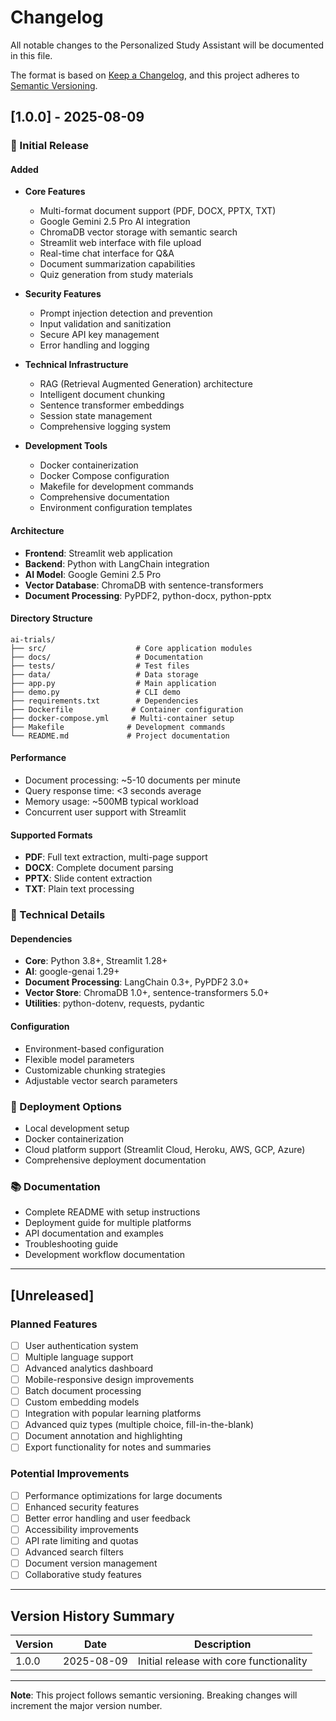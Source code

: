 # Changelog

All notable changes to the Personalized Study Assistant will be documented in this file.

The format is based on [Keep a Changelog](https://keepachangelog.com/en/1.0.0/),
and this project adheres to [Semantic Versioning](https://semver.org/spec/v2.0.0.html).

## [1.0.0] - 2025-08-09

### 🎉 Initial Release

#### Added
- **Core Features**
  - Multi-format document support (PDF, DOCX, PPTX, TXT)
  - Google Gemini 2.5 Pro AI integration
  - ChromaDB vector storage with semantic search
  - Streamlit web interface with file upload
  - Real-time chat interface for Q&A
  - Document summarization capabilities
  - Quiz generation from study materials

- **Security Features**
  - Prompt injection detection and prevention
  - Input validation and sanitization
  - Secure API key management
  - Error handling and logging

- **Technical Infrastructure**
  - RAG (Retrieval Augmented Generation) architecture
  - Intelligent document chunking
  - Sentence transformer embeddings
  - Session state management
  - Comprehensive logging system

- **Development Tools**
  - Docker containerization
  - Docker Compose configuration
  - Makefile for development commands
  - Comprehensive documentation
  - Environment configuration templates

#### Architecture
- **Frontend**: Streamlit web application
- **Backend**: Python with LangChain integration
- **AI Model**: Google Gemini 2.5 Pro
- **Vector Database**: ChromaDB with sentence-transformers
- **Document Processing**: PyPDF2, python-docx, python-pptx

#### Directory Structure
```
ai-trials/
├── src/                    # Core application modules
├── docs/                   # Documentation
├── tests/                  # Test files
├── data/                   # Data storage
├── app.py                  # Main application
├── demo.py                 # CLI demo
├── requirements.txt        # Dependencies
├── Dockerfile             # Container configuration
├── docker-compose.yml     # Multi-container setup
├── Makefile              # Development commands
└── README.md             # Project documentation
```

#### Performance
- Document processing: ~5-10 documents per minute
- Query response time: <3 seconds average
- Memory usage: ~500MB typical workload
- Concurrent user support with Streamlit

#### Supported Formats
- **PDF**: Full text extraction, multi-page support
- **DOCX**: Complete document parsing
- **PPTX**: Slide content extraction
- **TXT**: Plain text processing

### 🔧 Technical Details

#### Dependencies
- **Core**: Python 3.8+, Streamlit 1.28+
- **AI**: google-genai 1.29+
- **Document Processing**: LangChain 0.3+, PyPDF2 3.0+
- **Vector Store**: ChromaDB 1.0+, sentence-transformers 5.0+
- **Utilities**: python-dotenv, requests, pydantic

#### Configuration
- Environment-based configuration
- Flexible model parameters
- Customizable chunking strategies
- Adjustable vector search parameters

### 🚀 Deployment Options
- Local development setup
- Docker containerization
- Cloud platform support (Streamlit Cloud, Heroku, AWS, GCP, Azure)
- Comprehensive deployment documentation

### 📚 Documentation
- Complete README with setup instructions
- Deployment guide for multiple platforms
- API documentation and examples
- Troubleshooting guide
- Development workflow documentation

---

## [Unreleased]

### Planned Features
- [ ] User authentication system
- [ ] Multiple language support
- [ ] Advanced analytics dashboard
- [ ] Mobile-responsive design improvements
- [ ] Batch document processing
- [ ] Custom embedding models
- [ ] Integration with popular learning platforms
- [ ] Advanced quiz types (multiple choice, fill-in-the-blank)
- [ ] Document annotation and highlighting
- [ ] Export functionality for notes and summaries

### Potential Improvements
- [ ] Performance optimizations for large documents
- [ ] Enhanced security features
- [ ] Better error handling and user feedback
- [ ] Accessibility improvements
- [ ] API rate limiting and quotas
- [ ] Advanced search filters
- [ ] Document version management
- [ ] Collaborative study features

---

## Version History Summary

| Version | Date | Description |
|---------|------|-------------|
| 1.0.0 | 2025-08-09 | Initial release with core functionality |

---

**Note**: This project follows semantic versioning. Breaking changes will increment the major version number.
